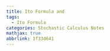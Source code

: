 ```yaml
---
title: Ito Formula and
tags:
  - Ito Formula
categories: Stochastic Calculus Notes
mathjax: true
abbrlink: 1f33d641
---
```

